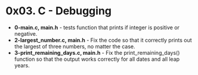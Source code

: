 # 0x03. C - Debugging

- **0-main.c, main.h** - tests function that prints if integer is positive or negative.
- **2-largest_number.c, main.h** - Fix the code so that it correctly prints out the largest of three numbers, no matter the case.
- **3-print_remaining_days.c, main.h** - Fix the print_remaining_days() function so that the output works correctly for all dates and all leap years.
